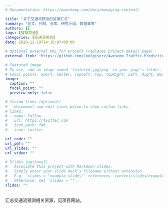 ```yaml
---
# Documentation: https://wowchemy.com/docs/managing-content/

title: "关于交通流预测的资源汇总"
summary: "论文、代码、仓库、研究小组、数据集等"
authors: []
tags: [智慧交通]
categories: [交通流预测]
date: 2020-12-19T14:16:07+08:00

# Optional external URL for project (replaces project detail page).
external_link: "https://github.com/Coolgiserz/Awesome-Traffic-Prediction.git"

# Featured image
# To use, add an image named `featured.jpg/png` to your page's folder.
# Focal points: Smart, Center, TopLeft, Top, TopRight, Left, Right, BottomLeft, Bottom, BottomRight.
image:
  caption: ""
  focal_point: ""
  preview_only: false

# Custom links (optional).
#   Uncomment and edit lines below to show custom links.
# links:
# - name: Follow
#   url: https://twitter.com
#   icon_pack: fab
#   icon: twitter

url_code: ""
url_pdf: ""
url_slides: ""
url_video: ""

# Slides (optional).
#   Associate this project with Markdown slides.
#   Simply enter your slide deck's filename without extension.
#   E.g. `slides = "example-slides"` references `content/slides/example-slides.md`.
#   Otherwise, set `slides = ""`.
slides: ""
---
```

汇总交通流预测相关资源，见项目网站。